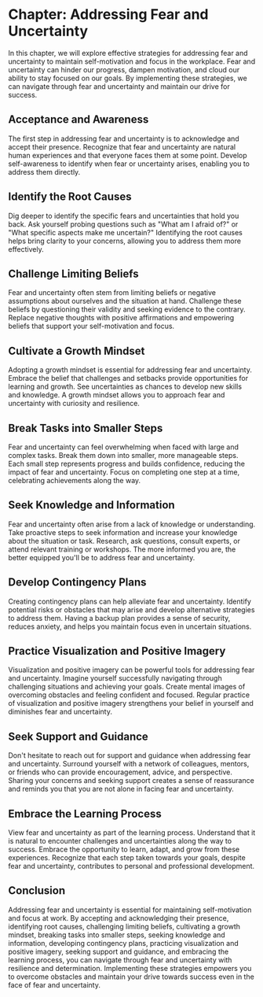 Chapter: Addressing Fear and Uncertainty
========================================

In this chapter, we will explore effective strategies for addressing fear and uncertainty to maintain self-motivation and focus in the workplace. Fear and uncertainty can hinder our progress, dampen motivation, and cloud our ability to stay focused on our goals. By implementing these strategies, we can navigate through fear and uncertainty and maintain our drive for success.

Acceptance and Awareness
------------------------

The first step in addressing fear and uncertainty is to acknowledge and accept their presence. Recognize that fear and uncertainty are natural human experiences and that everyone faces them at some point. Develop self-awareness to identify when fear or uncertainty arises, enabling you to address them directly.

Identify the Root Causes
------------------------

Dig deeper to identify the specific fears and uncertainties that hold you back. Ask yourself probing questions such as "What am I afraid of?" or "What specific aspects make me uncertain?" Identifying the root causes helps bring clarity to your concerns, allowing you to address them more effectively.

Challenge Limiting Beliefs
--------------------------

Fear and uncertainty often stem from limiting beliefs or negative assumptions about ourselves and the situation at hand. Challenge these beliefs by questioning their validity and seeking evidence to the contrary. Replace negative thoughts with positive affirmations and empowering beliefs that support your self-motivation and focus.

Cultivate a Growth Mindset
--------------------------

Adopting a growth mindset is essential for addressing fear and uncertainty. Embrace the belief that challenges and setbacks provide opportunities for learning and growth. See uncertainties as chances to develop new skills and knowledge. A growth mindset allows you to approach fear and uncertainty with curiosity and resilience.

Break Tasks into Smaller Steps
------------------------------

Fear and uncertainty can feel overwhelming when faced with large and complex tasks. Break them down into smaller, more manageable steps. Each small step represents progress and builds confidence, reducing the impact of fear and uncertainty. Focus on completing one step at a time, celebrating achievements along the way.

Seek Knowledge and Information
------------------------------

Fear and uncertainty often arise from a lack of knowledge or understanding. Take proactive steps to seek information and increase your knowledge about the situation or task. Research, ask questions, consult experts, or attend relevant training or workshops. The more informed you are, the better equipped you'll be to address fear and uncertainty.

Develop Contingency Plans
-------------------------

Creating contingency plans can help alleviate fear and uncertainty. Identify potential risks or obstacles that may arise and develop alternative strategies to address them. Having a backup plan provides a sense of security, reduces anxiety, and helps you maintain focus even in uncertain situations.

Practice Visualization and Positive Imagery
-------------------------------------------

Visualization and positive imagery can be powerful tools for addressing fear and uncertainty. Imagine yourself successfully navigating through challenging situations and achieving your goals. Create mental images of overcoming obstacles and feeling confident and focused. Regular practice of visualization and positive imagery strengthens your belief in yourself and diminishes fear and uncertainty.

Seek Support and Guidance
-------------------------

Don't hesitate to reach out for support and guidance when addressing fear and uncertainty. Surround yourself with a network of colleagues, mentors, or friends who can provide encouragement, advice, and perspective. Sharing your concerns and seeking support creates a sense of reassurance and reminds you that you are not alone in facing fear and uncertainty.

Embrace the Learning Process
----------------------------

View fear and uncertainty as part of the learning process. Understand that it is natural to encounter challenges and uncertainties along the way to success. Embrace the opportunity to learn, adapt, and grow from these experiences. Recognize that each step taken towards your goals, despite fear and uncertainty, contributes to personal and professional development.

Conclusion
----------

Addressing fear and uncertainty is essential for maintaining self-motivation and focus at work. By accepting and acknowledging their presence, identifying root causes, challenging limiting beliefs, cultivating a growth mindset, breaking tasks into smaller steps, seeking knowledge and information, developing contingency plans, practicing visualization and positive imagery, seeking support and guidance, and embracing the learning process, you can navigate through fear and uncertainty with resilience and determination. Implementing these strategies empowers you to overcome obstacles and maintain your drive towards success even in the face of fear and uncertainty.
